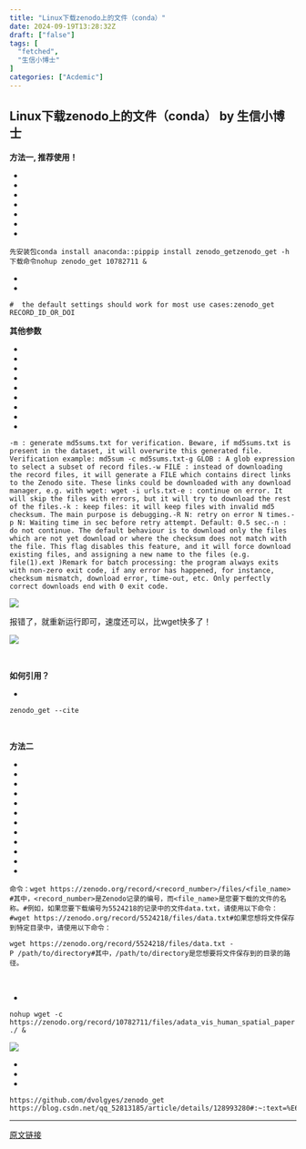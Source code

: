 ```yaml
---
title: "Linux下载zenodo上的文件（conda）"
date: 2024-09-19T13:28:32Z
draft: ["false"]
tags: [
  "fetched",
  "生信小博士"
]
categories: ["Acdemic"]
---
```

Linux下载zenodo上的文件（conda） by 生信小博士
------
<div><p><strong>方法一, 推荐使用！</strong></p><section><ul><li><li><li><li><li><li><li></ul><pre data-lang="nginx"><code><span>先安装包</span></code><code><span><span>conda</span> install anaconda::pip</span></code><code><span>pip install zenodo_get</span></code><code><span>zenodo_get -h</span></code><code><span><br></span></code><code><span>下载命令</span></code><code><span>nohup zenodo_get <span>10782711</span> &amp;</span></code></pre></section><section><ul><li><li></ul><pre data-lang="php"><code><span><span>#  the default settings should work for most use cases:</span></span></code><code><span>zenodo_get RECORD_ID_OR_DOI</span></code></pre></section><p dir="auto"><strong><code></code></strong></p><p><strong>其他参数</strong></p><section><ul><li><li><li><li><li><li><li><li><li></ul><pre data-lang="sql"><code><span>-m : generate md5sums.txt for verification. Beware, if md5sums.txt is present in the dataset, it will overwrite this generated file. Verification example: md5sum -c md5sums.txt</span></code><code><span>-g GLOB : A glob expression to <span>select</span> a subset <span>of</span> <span>record</span> files.</span></code><code><span>-w <span>FILE</span> : instead <span>of</span> downloading the <span>record</span> files, it will generate a <span>FILE</span> which contains direct links <span>to</span> the Zenodo site. These links could be downloaded <span>with</span> <span>any</span> download manager, e.g. <span>with</span> wget: wget -i urls.txt</span></code><code><span>-e : continue <span>on</span> error. It will <span>skip</span> the files <span>with</span> <span>errors</span>, but it will try <span>to</span> download the rest <span>of</span> the files.</span></code><code><span>-k : <span>keep</span> files: it will <span>keep</span> files <span>with</span> invalid <span>md5</span> checksum. The <span>main</span> purpose <span>is</span> debugging.</span></code><code><span>-R N: retry <span>on</span> <span>error</span> N times.</span></code><code><span>-p N: Waiting <span>time</span> <span>in</span> sec <span>before</span> retry attempt. <span>Default</span>: <span>0.5</span> sec.</span></code><code><span>-n : <span>do</span> <span>not</span> continue. The <span>default</span> behaviour <span>is</span> <span>to</span> download <span>only</span> the files which <span>are</span> <span>not</span> yet download <span>or</span> <span>where</span> the <span>checksum</span> does <span>not</span> <span>match</span> <span>with</span> the file. This flag disables this feature, <span>and</span> it will <span>force</span> download existing files, <span>and</span> assigning a <span>new</span> <span>name</span> <span>to</span> the files (e.g. <span>file</span>(<span>1</span>).ext )</span></code><code><span>Remark <span>for</span> batch processing: the program <span>always</span> exits <span>with</span> non-zero <span>exit</span> code, <span>if</span> <span>any</span> <span>error</span> has happened, <span>for</span> <span>instance</span>, <span>checksum</span> mismatch, download <span>error</span>, <span>time</span>-<span>out</span>, etc. <span>Only</span> perfectly correct downloads <span>end</span> <span>with</span> <span>0</span> <span>exit</span> code.</span></code></pre></section><p><img data-galleryid="" data-imgfileid="100004077" data-ratio="0.3015228426395939" data-s="300,640" data-src="https://mmbiz.qpic.cn/sz_mmbiz_png/xVhD7345SksU2DZNOkbU1Gtr3qic6Rt3MhbAwCqEfGup60bYyXsLjFkq0ibdN7hVlXIVI3WWPnGiaSD3eUCkj8hsw/640?wx_fmt=png&amp;from=appmsg" data-type="png" data-w="985" src="https://mmbiz.qpic.cn/sz_mmbiz_png/xVhD7345SksU2DZNOkbU1Gtr3qic6Rt3MhbAwCqEfGup60bYyXsLjFkq0ibdN7hVlXIVI3WWPnGiaSD3eUCkj8hsw/640?wx_fmt=png&amp;from=appmsg"></p><p>报错了，就重新运行即可，速度还可以，比wget快多了！</p><p><img data-galleryid="" data-imgfileid="100004084" data-ratio="0.4203703703703704" data-s="300,640" data-src="https://mmbiz.qpic.cn/sz_mmbiz_png/xVhD7345SksU2DZNOkbU1Gtr3qic6Rt3MT4Q3nlXzqXII177YDHmM2BJF5icujxVXcFLib7jTmxwib3SHwiaINw5Wxg/640?wx_fmt=png&amp;from=appmsg" data-type="png" data-w="1080" src="https://mmbiz.qpic.cn/sz_mmbiz_png/xVhD7345SksU2DZNOkbU1Gtr3qic6Rt3MT4Q3nlXzqXII177YDHmM2BJF5icujxVXcFLib7jTmxwib3SHwiaINw5Wxg/640?wx_fmt=png&amp;from=appmsg"></p><p><strong><br></strong></p><p><strong>如何引用？</strong></p><section><ul><li></ul><pre data-lang="nginx"><code><span><span>zenodo_get</span> --cite</span></code></pre></section><p><br></p><p><span><strong>方法二</strong></span></p><section><ul><li><li><li><li><li><li><li><li><li><li><li><li></ul><pre data-lang="xml"><code><span>命令：</span></code><code><span>wget https://zenodo.org/record/<span>&lt;<span>record_number</span>&gt;</span>/files/<span>&lt;<span>file_name</span>&gt;</span></span></code><code><span><br></span></code><code><span>#其中，<span>&lt;<span>record_number</span>&gt;</span>是Zenodo记录的编号，而<span>&lt;<span>file_name</span>&gt;</span>是您要下载的文件的名称。</span></code><code><span>#例如，如果您要下载编号为5524218的记录中的文件data.txt，请使用以下命令：</span></code><code><span>#wget https://zenodo.org/record/5524218/files/data.txt</span></code><code><span>#如果您想将文件保存到特定目录中，请使用以下命令：</span></code><code><span><br></span></code><code><span><br></span></code><code><span>wget https://zenodo.org/record/5524218/files/data.txt -P /path/to/directory</span></code><code><span>#其中，/path/to/directory是您想要将文件保存到的目录的路径。</span></code><code><span><br></span></code></pre></section><p><br></p><section><ul><li></ul><pre data-lang="ruby"><code><span>nohup wget -c <span>https:</span>/<span>/zenodo.org/record</span><span>/10782711/files</span><span>/adata_vis_human_spatial_paper.h5ad ./</span> &amp;</span></code></pre></section><p><img data-galleryid="" data-imgfileid="100004076" data-ratio="0.5985626283367557" data-s="300,640" data-src="https://mmbiz.qpic.cn/sz_mmbiz_png/xVhD7345SksU2DZNOkbU1Gtr3qic6Rt3Mm4xiburg06pFicI6bERLoOqaKjcNdic074TWWwOtQicMAoV10aibWBBTICA/640?wx_fmt=png&amp;from=appmsg" data-type="png" data-w="974" src="https://mmbiz.qpic.cn/sz_mmbiz_png/xVhD7345SksU2DZNOkbU1Gtr3qic6Rt3Mm4xiburg06pFicI6bERLoOqaKjcNdic074TWWwOtQicMAoV10aibWBBTICA/640?wx_fmt=png&amp;from=appmsg"></p><section><ul><li><li><li></ul><pre data-lang="javascript"><code><span>https:<span>//github.com/dvolgyes/zenodo_get</span></span></code><code><span><br></span></code><code><span>https:<span>//blog.csdn.net/qq_52813185/article/details/128993280#:~:text=%E6%82%A8%E5%8F%AF%E4%BB%A5%E4%BD%BF%E7%94%A8%E4%BB%A5%E4%B8%8B%E5%91%BD%E4%BB%A4%E4%BD%BF%E7%94%A8wget%E4%B8%8B%E8%BD%BDZenodo%E4%B8%AD%E7%9A%84%E6%95%B0%E6%8D%AE%EF%BC%9A%20bashCopy%20code%20wget%20https%3A%2F%2Fzenodo.org%2Frecord%2F%3Crecord_number%3E%2Ffiles%2F%3Cfile_name%3E,%E5%85%B6%E4%B8%AD%EF%BC%8C%20%3Crecord_number%3E%20%E6%98%AFZenodo%E8%AE%B0%E5%BD%95%E7%9A%84%E7%BC%96%E5%8F%B7%EF%BC%8C%E8%80%8C%20%3Cfile_name%3E%20%E6%98%AF%E6%82%A8%E8%A6%81%E4%B8%8B%E8%BD%BD%E7%9A%84%E6%96%87%E4%BB%B6%E7%9A%84%E5%90%8D%E7%A7%B0%E3%80%82</span></span></code></pre></section><section><mp-common-profile data-pluginname="mpprofile" data-id="Mzg2NDcxMzYwNg==" data-headimg="http://mmbiz.qpic.cn/sz_mmbiz_png/xVhD7345Sks7JhVxUX46ZKxPSob6ptqIZgnIEnHOn5VMwCX8sN6MQy1Pq4XXFEOJ6grAmsoQugyCDKOZictDBHA/0?wx_fmt=png" data-nickname="生信小博士" data-alias="bioinformatics_Dr" data-signature="【生物信息学】R语言开始，学习生信。Seurat，单细胞测序，空间转录组。 Python，scanpy，cell2location。资料分享" data-from="0" data-is_biz_ban="0"></mp-common-profile></section><p><mp-style-type data-value="3"></mp-style-type></p></div>  
<hr>
<a href="https://mp.weixin.qq.com/s/ma8RwkJcpekVXgEX0f-pwQ",target="_blank" rel="noopener noreferrer">原文链接</a>
